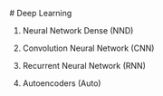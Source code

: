 # Deep Learning

1. Neural Network Dense (NND)

2. Convolution Neural Network (CNN)

3. Recurrent Neural Network (RNN)

4. Autoencoders (Auto)
